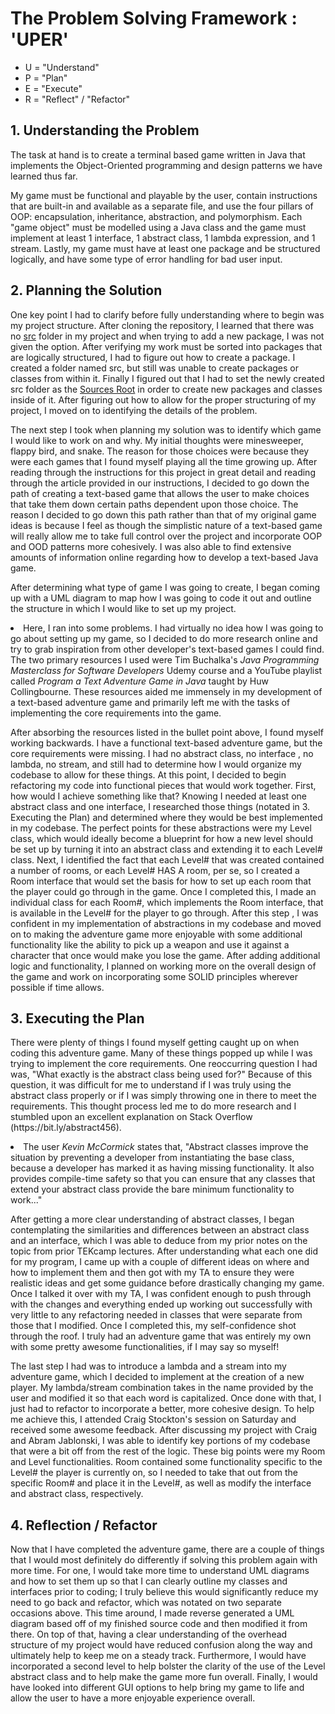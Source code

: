 <h1>The Problem Solving Framework : 'UPER'</h1>

* U = "Understand"
* P = "Plan"
* E = "Execute"
* R = "Reflect" / "Refactor"

<h2>1. Understanding the Problem</h2>

<p>The task at hand is to create a terminal based game written in Java that implements the Object-Oriented programming
 and design patterns we have learned thus far. </p>
<p>My game must be functional and playable by the user, contain instructions that are built-in and available as a
 separate file, and use the four pillars of OOP: encapsulation, inheritance, abstraction, and polymorphism. Each
  "game object" must be modelled using a Java class and the game must implement at least 1 interface, 1 abstract
   class, 1 lambda expression, and 1 stream. Lastly, my game must have at least one package and be structured
    logically, and have some type of error handling for bad user input.</p>
    
<h2>
    2. Planning the Solution
</h2>

<p>One key point I had to clarify before fully understanding where to begin
     was my project structure. After cloning the repository, I learned that there was no <ins>src</ins> folder in my
      project and when trying to add a new package, I was not given the option. After verifying my work must be sorted
       into packages that are logically structured, I had to figure out how to create a package. I created a folder
        named src, but still was unable to create packages or classes from within it. Finally I figured out that I had
         to set the newly created src folder as the <ins>Sources Root</ins> in order to create new packages and classes
          inside of it. After figuring out how to allow for the proper structuring of my project, I moved on to
           identifying the details of the problem.</p>
<p>The next step I took when planning my solution was to identify which game I would like to work on and why. My
 initial thoughts were minesweeper, flappy bird, and snake. The reason for those choices were because they were each
  games that I found myself playing all the time growing up. After reading through the instructions for this project
   in great detail and reading through the article provided in our instructions, I decided to go down the path of
    creating a text-based game that allows the user to make choices that take them down certain paths dependent upon
     those choice. The reason I decided to go down this path rather than that of my original game ideas is because I
      feel as though the simplistic nature of a text-based game will really allow me to take full control over the
       project and incorporate OOP and OOD patterns more cohesively. I was also able to find extensive amounts of
        information online regarding how to develop a text-based Java game.
       </p>
<p>After determining what type of game I was going to create, I began coming up with a UML diagram to map how I was
 going to code it out and outline the structure in which I would like to set up my project. <li>Here, I ran into some
  problems. I had virtually no idea how I  was going to go about setting up my game, so I decided to do more research
   online and try to grab inspiration from other developer's text-based games I could find. The two primary resources
    I used were Tim Buchalka's <em>Java Programming Masterclass for Software Developers</em> Udemy course and a
     YouTube playlist called <em>Program a Text Adventure Game in Java</em> taught by Huw Collingbourne. These
      resources aided me immensely in my development of a text-based adventure game and primarily left me with the
       tasks of implementing the core requirements into the game.
     </li></p>
<p>After absorbing the resources listed in the bullet point above, I found myself working backwards. I have a
 functional text-based adventure game, but the core requirements were missing. I had no abstract class, no interface
 , no lambda, no stream, and still had to determine how I would organize my codebase to allow for these things. At
  this point, I decided to begin refactoring my code into functional pieces that would work together. First, how
   would I achieve something like that? Knowing I needed at least one abstract class and one interface, I researched
    those things (notated in 3. Executing the Plan) and determined where they would be best implemented in my
     codebase. The perfect points for these abstractions were my Level class, which would ideally become a blueprint
      for how a new level should be set up by turning it into an abstract class and extending it to each Level# class. 
      Next, I identified the fact that each Level# that was created contained a number of rooms, or each Level# HAS A
       room, per se, so I created a Room interface that would set the basis for how to set up each room that the
        player could go through in the game. Once I completed this, I made an individual class for each Room#, which
         implements the Room interface, that is available in the Level# for the player to go through. After this step
         , I was confident in my implementation of abstractions in my codebase and moved on to making the adventure
          game more enjoyable with some additional functionality like the ability to pick up a weapon and use it
           against a character that once would make you lose the game. After adding additional logic and
            functionality, I planned on working more on the overall design of the game and work on incorporating some
             SOLID principles wherever possible if time allows.
</p>

<h2>
    3. Executing the Plan
</h2>

<p>There were plenty of things I found myself getting caught up on when coding this adventure game. Many of these
 things popped up while I was trying to implement the core requirements. One reoccurring question I had was, "What
  exactly is the abstract class being used for?" Because of this question, it was difficult for me to understand if
   I was truly using the abstract class properly or if I was simply throwing one in there to meet the requirements. 
   This thought process led me to do more research and I stumbled upon an excellent explanation on Stack Overflow
    (https://bit.ly/abstract456).
    <li>The user <em>Kevin McCormick</em> states that, "Abstract classes improve the situation by preventing a
     developer from instantiating the base class, because a developer has marked it as having missing functionality. 
     It also provides compile-time safety so that you can ensure that any classes that extend your abstract class
      provide the bare minimum functionality to work..."</li></p>
<p>After getting a more clear understanding of abstract classes, I began contemplating the similarities and
 differences between an abstract class and an interface, which I was able to deduce from my prior notes on the topic
  from prior TEKcamp lectures. After understanding what each one did for my program, I came up with a couple of
   different ideas on where and how to implement them and then got with my TA to ensure they were realistic ideas and
    get some guidance before drastically changing my game. Once I talked it over with my TA, I was confident enough
     to push through with the changes and everything ended up working out successfully with very little to any
      refactoring needed in classes that were separate from those that I modified. Once I completed this, my
       self-confidence shot through the roof. I truly had an adventure game that was entirely my own with some pretty
        awesome functionalities, if I may say so myself!</p>
<p>The last step I had was to introduce a lambda and a stream into my adventure game, which I decided to implement at
 the creation of a new player. My lambda/stream combination takes in the name provided by the user and modified it so
  that each word is capitalized. Once done with that, I just had to refactor to incorporate a better, more cohesive
   design. To help me achieve this, I attended Craig Stockton's session on Saturday and received some awesome
    feedback. After discussing my project with Craig and Abram Jablonski, I was able to identify key portions of my
     codebase that were a bit off from the rest of the logic. These big points were my Room and Level functionalities. 
     Room contained some functionality specific to the Level# the player is currently on, so I needed to take that
      out from the specific Room# and place it in the Level#, as well as modify the interface and abstract class, 
      respectively.
<h2>
    4. Reflection / Refactor
</h2>
<p>Now that I have completed the adventure game, there are a couple of things that I would most definitely do
 differently if solving this problem again with more time. For one, I would take more time to understand UML diagrams
  and how to set them up so that I can clearly outline my classes and interfaces prior to coding; I truly believe
   this would significantly reduce my need to go back and refactor, which was notated on two separate occasions above. 
   This time around, I made reverse generated a UML diagram based off of my finished source code and then modified it
    from there. On top of that, having a clear understanding of the overhead structure of my project would have reduced
    confusion along the way and ultimately help to keep me on a steady track. Furthermore, I would have incorporated
     a second level to help bolster the clarity of the use of the Level abstract class and to help make the game more
      fun overall. Finally, I would have looked into different GUI options to help bring my game to life and allow
       the user to have a more enjoyable experience overall. 
</p>

